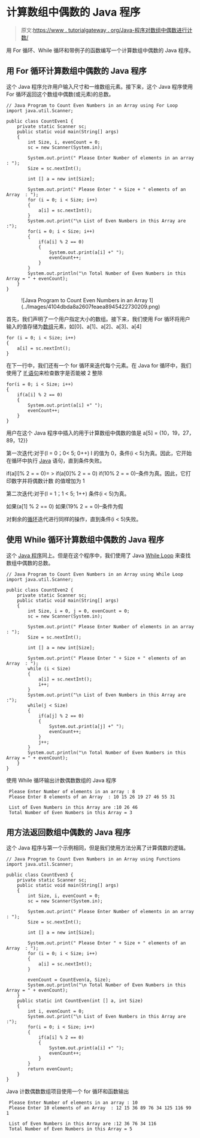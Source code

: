 # 计算数组中偶数的 Java 程序

> 原文:[https://www . tutorialgateway . org/Java-程序对数组中偶数进行计数/](https://www.tutorialgateway.org/java-program-to-count-even-numbers-in-an-array/)

用 For 循环、While 循环和带例子的函数编写一个计算数组中偶数的 Java 程序。

## 用 For 循环计算数组中偶数的 Java 程序

这个 Java 程序允许用户输入尺寸和一维数组元素。接下来，这个 Java 程序使用 For 循环返回这个数组中偶数(或元素)的总数。

```
// Java Program to Count Even Numbers in an Array using For Loop
import java.util.Scanner;

public class CountEven1 {
	private static Scanner sc;
	public static void main(String[] args) 
	{
		int Size, i, evenCount = 0;
		sc = new Scanner(System.in);

		System.out.print(" Please Enter Number of elements in an array : ");
		Size = sc.nextInt();	

		int [] a = new int[Size];

		System.out.print(" Please Enter " + Size + " elements of an Array  : ");
		for (i = 0; i < Size; i++)
		{
			a[i] = sc.nextInt();
		}   
		System.out.print("\n List of Even Numbers in this Array are :"); 
		for(i = 0; i < Size; i++)
		{
			if(a[i] % 2 == 0)
			{
				System.out.print(a[i] +" ");
				evenCount++;
			}
		}		
		System.out.println("\n Total Number of Even Numbers in this Array = " + evenCount);
	}
}
```

<figure class="wp-block-image">![Java Program to Count Even Numbers in an Array 1](../Images/4104dbda8a2607feaea8945422730209.png)</figure>

首先，我们声明了一个用户指定大小的数组。接下来，我们使用 For 循环将用户输入的值存储为[数组](https://www.tutorialgateway.org/java-array/)元素，如[0]、a[1]、a[2]、a[3]、a[4]

```
for (i = 0; i < Size; i++)
{
	a[i] = sc.nextInt();
}
```

在下一行中，我们还有一个 for 循环来迭代每个元素。在 Java for 循环中，我们使用了 [If 语句](https://www.tutorialgateway.org/java-if-statement/)来检查数字是否能被 2 整除

```
for(i = 0; i < Size; i++)
{
	if(a[i] % 2 == 0)
	{
		System.out.print(a[i] +" ");
		evenCount++;
	}
}
```

用户在这个 Java 程序中插入的用于计算数组中偶数的值是 a[5] = {10，19，27，89，12}}

第一次迭代:对于(I = 0；0< 5; 0++)
I 的值为 0，条件(i < 5)为真。因此，它开始在循环中执行 [Java](https://www.tutorialgateway.org/java-tutorial/) 语句，直到条件失败。

if(a[I]% 2 = = 0)= > if(a[0]% 2 = = 0)
if(10% 2 = = 0)–条件为真。因此，它打印数字并将偶数计数
的值增加为 1

第二次迭代:对于(I = 1；1 < 5; 1++)
条件(i < 5)为真。

如果(a[1] % 2 == 0)
如果(19% 2 = = 0)–条件为假

对剩余的[循环](https://www.tutorialgateway.org/java-for-loop/)迭代进行同样的操作，直到条件(i < 5)失败。

## 使用 While 循环计算数组中偶数的 Java 程序

这个 [Java 程序](https://www.tutorialgateway.org/learn-java-programs/)同上。但是在这个程序中，我们使用了 Java [While Loop](https://www.tutorialgateway.org/java-while-loop/) 来查找数组中偶数的总数。

```
// Java Program to Count Even Numbers in an Array using While Loop
import java.util.Scanner;

public class CountEven2 {
	private static Scanner sc;
	public static void main(String[] args) 
	{
		int Size, i = 0, j = 0, evenCount = 0;
		sc = new Scanner(System.in);

		System.out.print(" Please Enter Number of elements in an array : ");
		Size = sc.nextInt();	

		int [] a = new int[Size];

		System.out.print(" Please Enter " + Size + " elements of an Array  : ");
		while (i < Size)
		{
			a[i] = sc.nextInt();
			i++;
		}   
		System.out.print("\n List of Even Numbers in this Array are :");
		while(j < Size)
		{
			if(a[j] % 2 == 0)
			{
				System.out.print(a[j] +" ");
				evenCount++;
			}
			j++;
		}		
		System.out.println("\n Total Number of Even Numbers in this Array = " + evenCount);
	}
}
```

使用 While 循环输出计数偶数数组的 Java 程序

```
 Please Enter Number of elements in an array : 8
 Please Enter 8 elements of an Array  : 10 15 26 19 27 46 55 31

 List of Even Numbers in this Array are :10 26 46 
 Total Number of Even Numbers in this Array = 3
```

## 用方法返回数组中偶数的 Java 程序

这个 Java 程序与第一个示例相同，但是我们使用方法分离了计算偶数的逻辑。

```
// Java Program to Count Even Numbers in an Array using Functions
import java.util.Scanner;

public class CountEven3 {
	private static Scanner sc;
	public static void main(String[] args) 
	{
		int Size, i, evenCount = 0;
		sc = new Scanner(System.in);

		System.out.print(" Please Enter Number of elements in an array : ");
		Size = sc.nextInt();	

		int [] a = new int[Size];

		System.out.print(" Please Enter " + Size + " elements of an Array  : ");
		for (i = 0; i < Size; i++)
		{
			a[i] = sc.nextInt();
		}   

		evenCount = CountEven(a, Size);
		System.out.println("\n Total Number of Even Numbers in this Array = " + evenCount);
	}
	public static int CountEven(int [] a, int Size)
	{
		int i, evenCount = 0;
		System.out.print("\n List of Even Numbers in this Array are :");  
		for(i = 0; i < Size; i++)
		{
			if(a[i] % 2 == 0)
			{
				System.out.print(a[i] +" ");
				evenCount++;
			}
		}
		return evenCount;
	}
}
```

Java 计数偶数数组项目使用一个 for 循环和函数输出

```
 Please Enter Number of elements in an array : 10
 Please Enter 10 elements of an Array  : 12 15 36 89 76 34 125 116 99 1

 List of Even Numbers in this Array are :12 36 76 34 116 
 Total Number of Even Numbers in this Array = 5
```